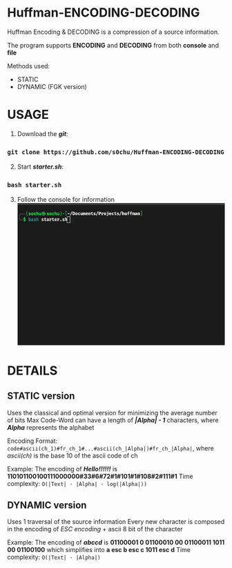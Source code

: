 # Huffman-ENCODING-DECODING

Huffman Encoding & DECODING is a compression of a source information.

The program supports **ENCODING** and **DECODING** from both **console** and **file**

Methods used:
  - STATIC
  - DYNAMIC (FGK version)

# USAGE
  1. Download the ***git***:  
### `git clone https://github.com/s0chu/Huffman-ENCODING-DECODING`
  2. Start ***starter.sh***:  
### `bash starter.sh`
  3. Follow the console for information
![▶️ Demo](Assets/demo.gif)

# DETAILS
## STATIC version
Uses the classical and optimal version for minimizing the average number of bits
Max Code-Word can have a length of ***|Alpha| - 1*** characters, where ***Alpha*** represents the alphabet

Encoding Format: `code#ascii(ch_1)#fr_ch_1#...#ascii(ch_|Alpha|)#fr_ch_|Alpha|`, where *ascii(ch)* is the base 10 of the ascii code of ch

Example: The encoding of ***Hello!!!!!!*** is **110101100100111000000#33#6#72#1#101#1#108#2#111#1**
Time complexity: `O(|Text| · |Alpha| · log(|Alpha|))`
## DYNAMIC version
Uses 1 traversal of the source information
Every new character is composed in the encoding of *ESC encoding* + ascii 8 bit of the character

Example: The encoding of ***abccd*** is **01100001 0 01100010 00 01100011 1011 00 01100100** which simplifies into **a esc b esc c 1011 esc d**
Time complexity: `O(|Text| · |Alpha|)`